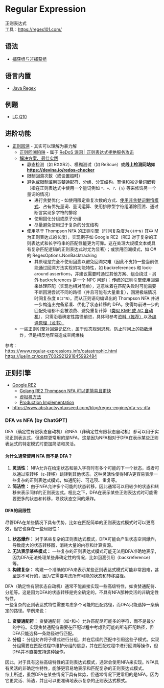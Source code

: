 # Regular Expression
正则表达式  
工具：https://regex101.com/  

## 语法
* [捕获组与非捕获组](https://segmentfault.com/a/1190000021043947)

## 语言内置
* [Java Regex](../Tool%20Sets/Regex.java)  

## 例题
* [LC Q10](../Leetcode%20Practices/algorithms/hard/10%20Regular%20Expression%20Matching.java)

## 进阶功能
* [正则回溯](https://learn.microsoft.com/zh-cn/dotnet/standard/base-types/backtracking-in-regular-expressions) - 其实可以理解为暴力解
  * [正则回溯陷阱](https://www.zhouhua.site/2015/trap/) - 属于 [ReDoS 漏洞 | 正则表达式拒绝服务攻击](https://en.wikipedia.org/wiki/ReDoS)
  * [解决方案、最佳实践](https://learn.microsoft.com/zh-cn/dotnet/standard/base-types/best-practices-regex)
    * 静态检测（如 RXXR2）、模糊测试（如 ReScue）或**线上检测网站如 https://devina.io/redos-checker**
    * 限制回溯次数（或设置超时）
    * 避免或限制滥用贪婪通配符、分组、分支结构，警惕和减少量词嵌套（指在正则表达式中使用一个量词例如 `*、+、?、{n}` 等来修饰另一个量词的情况）
      * 进行贪婪优化 - 如使用限定重复次数的方式、[使用非贪婪词懒惰模式](https://learn.microsoft.com/zh-cn/dotnet/standard/base-types/quantifiers-in-regular-expressions#match-zero-or-more-times-lazy-match-)、占有优先量词、量词运算、使用排除型字符组消除回溯、通过断言实现多字符的排除
      * 使用固化分组或原子分组
      * 尽量避免使用过于复杂的分支结构
    * 使用基于 Thompson NFA 的正则引擎（时间复杂度为 `O(M*N)` 其中 M 为正则表达式的长度），实现例子如 Google RE2（RE2 对于复杂的正则表达式和长字符串的匹配性能更为可靠。这在处理大规模文本或具有复杂匹配逻辑的正则表达式时尤为显著）；或禁用回溯模式，如 C# 的 RegexOptions.NonBacktracking
      * 其原理是完全不使用回溯以避免回溯灾难（因此不支持一些当前仅能通过回溯方法实现的功能特性，如 backreferences 和 look-around assertions，并建议需要时通过其他方案、组合绕过 - 另外 backreferences 是一个 NPC 问题）；传统的正则引擎使用回溯来处理匹配（实现也相对简单），这意味着在匹配失败时可能需要不断回溯尝试不同的路径（并且可能有大量重复），回溯极端情况时间复杂度 `O(2^N)`。而从正则语句编译出的 Thompson NFA 并进一步构造出完备紧凑、优化了状态转移的 DFA，使得每前进一步的匹配处理都不会被浪费、避免重复计算（[类似 KMP 或 AC 自动机](https://lobste.rs/s/fq8uil/aho_corasick)），只需沿着确定性路径前进，具体可参考[资料（推荐）](https://blog.csdn.net/weixin_44691608/article/details/110195743)以及[编译原理（龙书）](https://book.douban.com/subject/3296317/)
  * 一些正则引擎对回溯记忆化，属于动态规划思想，防止时间上的指数爆炸，但是相反地容易造成空间爆栈

参考：  
https://www.regular-expressions.info/catastrophic.html  
https://juejin.cn/post/7002921291845992484  

## 正则引擎
* [Google RE2](https://github.com/google/re2/wiki/WhyRE2)
  * [Golang RE2 Thompson NFA 可以更简易且更快](https://swtch.com/~rsc/regexp/regexp1.html)
  * [虚拟机方法](https://swtch.com/~rsc/regexp/regexp2.html)
  * [Production Implementation](https://swtch.com/~rsc/regexp/regexp3.html)
* https://www.abstractsyntaxseed.com/blog/regex-engine/nfa-vs-dfa

### DFA vs NFA (by ChatGPT)
DFA（确定性有限状态自动机）和NFA（非确定性有限状态自动机）都可以用于实现正则表达式，但通常更常用的是NFA。这是因为NFA相对于DFA在表示某些正则表达式的特定模式时更加简洁和灵活。

#### 为什么通常使用 NFA 而不是 DFA？
1. **灵活性：** NFA允许在给定状态和输入字符时有多个可能的下一个状态，或者可以通过空转移（ε-转移）跳转到其他状态。这种灵活性使得NFA更容易表示一些复杂的正则表达式模式，如通配符、可选项、重复等。
2. **简洁性：** 由于NFA允许多个可能的状态转移，因此通常可以用较少的状态和转移来表示同样的正则表达式。相比之下，DFA在表示某些正则表达式时可能需要更多的状态和转移，导致状态空间的爆炸。

#### DFA的局限性
尽管DFA在某些情况下具有优势，比如在匹配简单的正则表达式模式时可以更高效，但它也存在一些局限性：
1. **状态爆炸：** 对于某些复杂的正则表达式模式，DFA可能会产生状态空间爆炸，导致庞大的状态转移图，消耗大量的内存和计算资源。
2. **无法表示某些模式：** 一些复杂的正则表达式模式可能无法用DFA准确地表示，因为DFA无法处理某些非确定性的情况，比如回溯引用（backreference）等。
3. **构建复杂：** 构建一个准确的DFA来表示某些正则表达式模式可能非常困难，甚至是不可行的，因为它需要考虑所有可能的状态和转移路径。

DFA（确定性有限状态自动机）通常不能直接实现一些高级特性，如贪婪通配符、分组等。这是因为DFA的状态转移是完全确定的，不具有NFA那种灵活的非确定性特性。  
一些复杂的正则表达式特性需要考虑多个可能的匹配路径，而DFA只能选择一条确定的路径。举例来说：
1. **贪婪通配符：** 贪婪通配符（如`*`和`+`）允许匹配尽可能多的字符，而不是最少的字符。实现贪婪通配符需要在匹配过程中考虑到可能的所有匹配路径，但DFA只能选择一条路径进行匹配。
2. **分组：** 分组允许将子模式进行分组，并在后续的匹配中引用这些子模式。实现分组需要在匹配过程中维护分组的信息，并在匹配过程中进行回溯等操作，但DFA并不直接支持这种操作。

因此，对于具有这些高级特性的正则表达式模式，通常会使用NFA来实现。NFA具有灵活的非确定性特性，能够更容易地表示和匹配复杂的正则表达式模式。  
综上所述，虽然DFA在某些情况下具有优势，但通常情况下更常用的是NFA，因为它更灵活、简洁，并且可以更准确地表示复杂的正则表达式模式。
